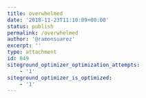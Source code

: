 ```yaml
---
title: overwhelmed
date: '2018-11-23T11:10:09+00:00'
status: publish
permalink: /overwhelmed
author: '@ramonsuarez'
excerpt: ''
type: attachment
id: 849
siteground_optimizer_optimization_attempts:
    - '1'
siteground_optimizer_is_optimized:
    - '1'
---
```

<!DOCTYPE html PUBLIC "-//W3C//DTD HTML 4.0 Transitional//EN" "http://www.w3.org/TR/REC-html40/loose.dtd">
<?xml encoding="UTF-8">
